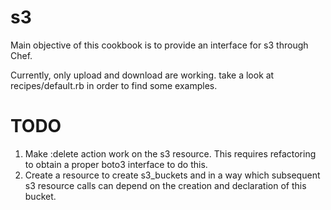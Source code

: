 # s3

Main objective of this cookbook is to provide an interface for s3 through Chef.

Currently, only upload and download are working. take a look at recipes/default.rb in order to find some examples.

TODO
====
1. Make :delete action work on the s3 resource. This requires refactoring to obtain a proper boto3 interface to do this.
2. Create a resource to create s3_buckets and in a way which subsequent s3 resource calls can depend on the creation and declaration of this bucket.
